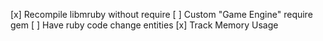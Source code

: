 
[x] Recompile libmruby without require
[ ] Custom "Game Engine" require gem
[ ] Have ruby code change entities
[x] Track Memory Usage
